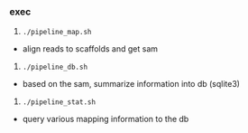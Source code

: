 ### exec
1. `./pipeline_map.sh`
* align reads to scaffolds and get sam
1. `./pipeline_db.sh`
* based on the sam, summarize information into db (sqlite3)
1. `./pipeline_stat.sh`
* query various mapping information to the db
